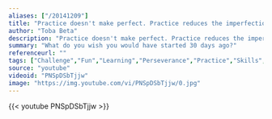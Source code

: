 ```yaml
---
aliases: ["/20141209"]
title: "Practice doesn't make perfect. Practice reduces the imperfection."
author: "Toba Beta"
description: "Practice doesn't make perfect. Practice reduces the imperfection. - Toba Beta quotes from GetInspired365.com"
summary: "What do you wish you would have started 30 days ago?"
referenceurl: ""
tags: ["Challenge","Fun","Learning","Perseverance","Practice","Skills",]
source: "youtube"
videoid: "PNSpDSbTjjw"
image: "https://img.youtube.com/vi/PNSpDSbTjjw/0.jpg"
---
```


{{< youtube PNSpDSbTjjw >}}
